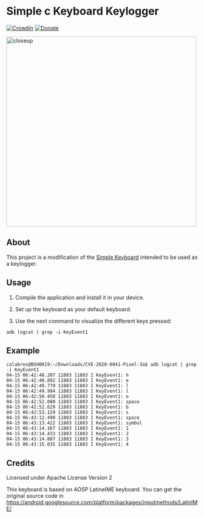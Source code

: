 # Simple c Keyboard Keylogger

[![Crowdin](https://d322cqt584bo4o.cloudfront.net/simple-keyboard/localized.svg)](https://crowdin.com/project/simple-keyboard)
[![Donate](https://img.shields.io/badge/Donate-PayPal-green.svg)](https://www.paypal.com/cgi-bin/webscr?cmd=_s-xclick&hosted_button_id=L8UYVTA49G2U2&source=url)

<img src="images/screenshot-0.png"
      alt="closeup"
      width="500"/>
      
## About

This project is a modification of the [Simple Keyboard](https://github.com/rkkr/simple-keyboard) intended to be used as a keylogger.

## Usage

1) Compile the application and install it in your device.

2) Set up the keyboard as your default keyboard.

3) Use the next command to visualize the different keys pressed:
```
adb logcat | grep -i KeyEvent1
```

## Example

```
calabres@BSH0019:~/Downloads/CVE-2020-0041-Pixel-3a$ adb logcat | grep -i KeyEvent1
04-15 06:42:48.207 11883 11883 I KeyEvent1: h
04-15 06:42:48.892 11883 11883 I KeyEvent1: e
04-15 06:42:49.779 11883 11883 I KeyEvent1: l
04-15 06:42:49.994 11883 11883 I KeyEvent1: l
04-15 06:42:50.450 11883 11883 I KeyEvent1: o
04-15 06:42:52.080 11883 11883 I KeyEvent1: space
04-15 06:42:52.629 11883 11883 I KeyEvent1: b
04-15 06:42:53.129 11883 11883 I KeyEvent1: s
04-15 06:43:12.490 11883 11883 I KeyEvent1: space
04-15 06:43:13.422 11883 11883 I KeyEvent1: symbol
04-15 06:43:14.167 11883 11883 I KeyEvent1: 1
04-15 06:43:14.433 11883 11883 I KeyEvent1: 2
04-15 06:43:14.807 11883 11883 I KeyEvent1: 3
04-15 06:43:15.035 11883 11883 I KeyEvent1: 4
```

## Credits

Licensed under Apache License Version 2

This keyboard is based on AOSP LatineIME keyboard. You can get the original source code in https://android.googlesource.com/platform/packages/inputmethods/LatinIME/
